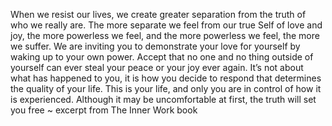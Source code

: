 When we resist our lives, we create greater separation from the truth of who we really are. The more separate we feel from our true Self of love and joy, the more powerless we feel, and the more powerless we feel, the more we suffer. We are inviting you to demonstrate your love for yourself by waking up to your own power. Accept that no one and no thing outside of yourself can ever steal your peace or your joy ever again. It’s not about what has happened to you, it is how you decide to respond that determines the quality of your life. This is your life, and only you are in control of how it is experienced. Although it may be uncomfortable at first, the truth will set you free ~ excerpt from The Inner Work book